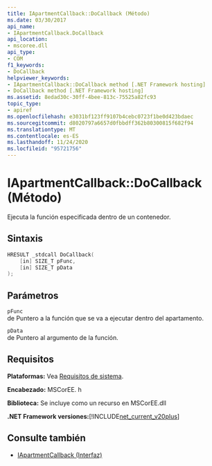 ```yaml
---
title: IApartmentCallback::DoCallback (Método)
ms.date: 03/30/2017
api_name:
- IApartmentCallback.DoCallback
api_location:
- mscoree.dll
api_type:
- COM
f1_keywords:
- DoCallback
helpviewer_keywords:
- IApartmentCallback::DoCallback method [.NET Framework hosting]
- DoCallback method [.NET Framework hosting]
ms.assetid: 8edad30c-30ff-4bee-813c-75525a82fc93
topic_type:
- apiref
ms.openlocfilehash: e3031bf123ff9107b4cebc0723f1be0d423bdaec
ms.sourcegitcommit: d8020797a6657d0fbbdff362b80300815f682f94
ms.translationtype: MT
ms.contentlocale: es-ES
ms.lasthandoff: 11/24/2020
ms.locfileid: "95721756"
---
```

# <a name="iapartmentcallbackdocallback-method"></a>IApartmentCallback::DoCallback (Método)

Ejecuta la función especificada dentro de un contenedor.  
  
## <a name="syntax"></a>Sintaxis  
  
```cpp  
HRESULT _stdcall DoCallback(  
    [in] SIZE_T pFunc,  
    [in] SIZE_T pData  
);  
```  
  
## <a name="parameters"></a>Parámetros  

 `pFunc`  
 de Puntero a la función que se va a ejecutar dentro del apartamento.  
  
 `pData`  
 de Puntero al argumento de la función.  
  
## <a name="requirements"></a>Requisitos  

 **Plataformas:** Vea [Requisitos de sistema](../../get-started/system-requirements.md).  
  
 **Encabezado:** MSCorEE. h  
  
 **Biblioteca:** Se incluye como un recurso en MSCorEE.dll  
  
 **.NET Framework versiones:**[!INCLUDE[net_current_v20plus](../../../../includes/net-current-v20plus-md.md)]  
  
## <a name="see-also"></a>Consulte también

- [IApartmentCallback (Interfaz)](iapartmentcallback-interface.md)
